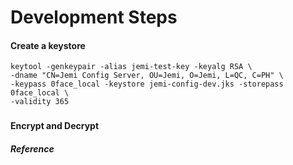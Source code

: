 # Development Steps

#### Create a keystore

```
keytool -genkeypair -alias jemi-test-key -keyalg RSA \
-dname "CN=Jemi Config Server, OU=Jemi, O=Jemi, L=QC, C=PH" \
-keypass 0face_local -keystore jemi-config-dev.jks -storepass 0face_local \
-validity 365
```

### 

#### Encrypt and Decrypt







##### Reference

[Encrypting and  Decrypting Configuration Property Values in Spring Cloud]: https://patrickgrimard.io/2016/03/04/encrypting-and-decrypting-configuration-property-values-in-spring-cloud/	" ENCRYPTING AND DECRYPTING CONFIGURATION PROPERTY VALUES IN SPRING CLOUD"

